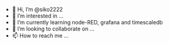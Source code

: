 - 👋 Hi, I’m @siko2222
- 👀 I’m interested in ...
- 🌱 I’m currently learning node-RED, grafana and timescaledb
- 💞️ I’m looking to collaborate on ...
- 📫 How to reach me ...

<!---
siko2222/siko2222 is a ✨ special ✨ repository because its `README.md` (this file) appears on your GitHub profile.
You can click the Preview link to take a look at your changes.
--->
